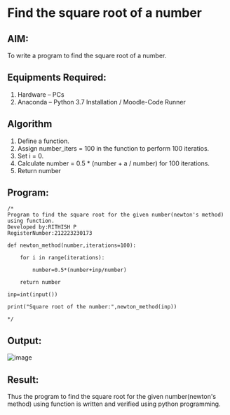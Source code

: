 # Find the square root of a number

## AIM:
To write a program to find the square root of a number.

## Equipments Required:
1. Hardware – PCs
2. Anaconda – Python 3.7 Installation / Moodle-Code Runner

## Algorithm
1. Define a function.
2. Assign number_iters = 100 in the function to perform 100 iteratios.
3. Set i = 0.
4. Calculate  number = 0.5 * (number + a / number) for 100 iterations.
5. Return number

## Program:
```
/*
Program to find the square root for the given number(newton's method) using function.
Developed by:RITHISH P 
RegisterNumber:212223230173

def newton_method(number,iterations=100):

    for i in range(iterations):

        number=0.5*(number+inp/number)

    return number

inp=int(input())

print("Square root of the number:",newton_method(inp))

*/
```

## Output:

![image](https://github.com/RITHISHlearn/Square-root-of-a-number/assets/145446645/c4de2156-2fa7-4a05-ae6f-7581ae21e238)


## Result:
Thus the program to find the square root for the given number(newton's method) using function is written and verified using python programming.
